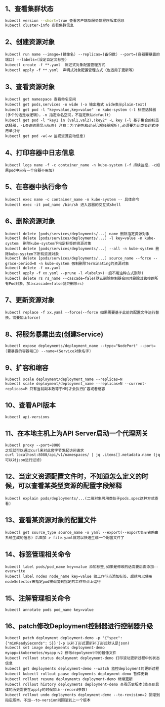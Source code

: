 ## 1、查看集群状态

```bash
kubectl version --short=true 查看客户端及服务端程序版本信息
kubectl cluster-info 查看集群信息
```

## **2、创建资源对象**

```text
kubectl run name --image=(镜像名) --replicas=(备份数) --port=(容器要暴露的端口) --labels=(设定自定义标签)
kubectl create -f **.yaml  陈述式对象配置管理方式
kubectl apply -f **.yaml  声明式对象配置管理方式（也适用于更新等）
```

## 3、查看资源对象

```text
kubectl get namespace 查看命名空间
kubectl get pods,services -o wide (-o 输出格式 wide表示plain-text)
kubectl get pod -l "key=value,key=value" -n kube-system (-l 标签选择器(多个的话是与逻辑)，-n 指定命名空间，不指定默认default)
kubectl get pod -l "key1 in (val1,val2),!key2" -L key (-l 基于集合的标签选择器, -L查询结果显示标签) 注意：为了避免和shell解释器解析!,必须要为此类表达式使用单引号
kubectl get pod -w(-w 监视资源变动信息)
```

## 4、打印容器中日志信息

```text
kubectl logs name -f -c container_name -n kube-system (-f 持续监控，-c如果pod中只有一个容器不用加)
```

## 5、在容器中执行命令

```text
kubectl exec name -c container_name -n kube-system -- 具体命令
kubectl exec -it pod_name /bin/sh 进入容器的交互式shell
```

## 6、删除资源对象

```text
kubectl delete [pods/services/deployments/...] name 删除指定资源对象
kubectl delete [pods/services/deployments/...] -l key=value -n kube-system  删除kube-system下指定标签的资源对象
kubectl delete [pods/services/deployments/...] --all -n kube-system 删除kube-system下所有资源对象
kubectl delete [pods/services/deployments/...] source_name --force --grace-period=0 -n kube-system 强制删除Terminating的资源对象
kubectl delete -f xx.yaml
kubectl apply -f xx.yaml --prune -l <labels>(一般不用这种方式删除)
kubectl delete rs rs_name --cascade=fale(默认删除控制器会同时删除其管控的所有Pod对象，加上cascade=false就只删除rs)
```

## 7、更新资源对象

```text
kubectl replace -f xx.yaml --force(--force 如果需要基于此前的配置文件进行替换，需要加上force)
```

## 8、将服务暴露出去(创建Service)

```text
kubectl expose deployments/deployment_name --type="NodePort" --port=(要暴露的容器端口) --name=(Service对象名字)
```

## 9、扩容和缩容

```text
kubectl scale deployment/deployment_name --replicas=N
kubectl scale deployment/deployment_name --replicas=N --current-replicas=M 只有当前副本数等于M时才会执行扩容或者缩容
```

## 10、查看API版本

```text
kubectl api-versions
```

## 11、在本地主机上为API Server启动一个代理网关

```text
kubectl proxy --port=8080
之后就可以通过curl来对此套字节发起访问请求
curl localhost:8080/api/v1/namespaces/ | jq .items[].metadata.name (jq可以对json进行过滤)
```

## 12、当定义资源配置文件时，不知道怎么定义的时候，可以查看某类型资源的配置字段解释

```text
kubectl explain pods/deployments/...(二级对象可用类似于pods.spec这种方式查看)
```

## 13、查看某资源对象的配置文件

```text
kubectl get source_type source_name -o yaml --export(--export表示省略由系统生成的信息) 后面加 > file.yaml就可以快速生成一个配置文件了
```

## 14、标签管理相关命令

```text
kubectl label pods/pod_name key=value 添加标签,如果是修改的话需要后面添加--overwrite
kubectl label nodes node_name key=value 给工作节点添加标签，后续可以使用nodeSelector来指定pod被调度到指定的工作节点上运行
```

## 15、注解管理相关命令

```text
kubectl annotate pods pod_name key=value
```

## 16、patch修改Deployment控制器进行控制器升级

```text
kubectl patch deployment deployment-demo -p '{"spec": {"minReadySeconds": 5}}'(-p 以补丁形式更新补丁形式默认是json)
kubectl set image deployments deployment-demo myapp=ikubernetes/myapp:v2 修改depolyment中的镜像文件
kubectl rollout status deployment deployment-demo 打印滚动更新过程中的状态信息
kubectl get deployments deployment-demo --watch 监控deployment的更新过程
kubectl kubectl rollout pause deployments deployment-demo 暂停更新
kubectl rollout resume deployments deployment-demo 继续更新
kubectl rollout history deployments deployment-demo 查看历史版本(能查到具体的历史需要在apply的时候加上--record参数)
kubectl rollout undo deployments deployment-demo --to-revision=2 回滚到指定版本，不加--to-version则回滚到上一个版本
```

